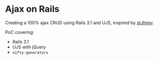# Ajax on Rails

Creating a 100% ajax CRUD using Rails 3.1 and UJS,
inspired by [stJhimy](http://stjhimy.com/posts/7-creating-a-100-ajax-crud-using-rails-3-and-unobtrusive-javascript).

PoC covering:

- Rails 3.1
- UJS with jQuery
- `nifty-generators`